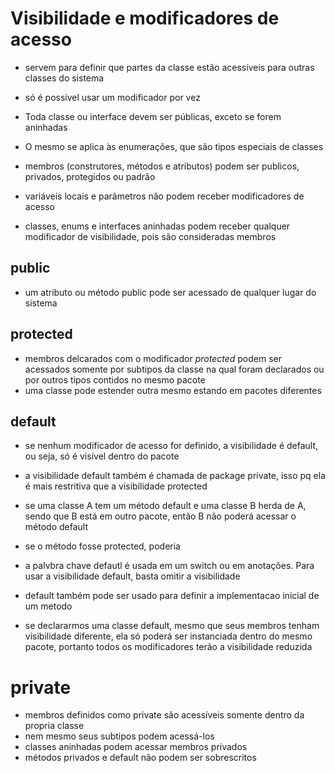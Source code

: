 # Visibilidade e modificadores de acesso

* servem para definir que partes da classe estão acessíveis para outras classes do sistema
* só é possível usar um modificador por vez

* Toda classe ou interface devem ser públicas, exceto se forem aninhadas
* O mesmo se aplica às enumerações, que são tipos especiais de classes
* membros (construtores, métodos e atributos) podem ser publicos, privados, protegidos ou padrão
* variáveis locais e parâmetros não podem receber modificadores de acesso

* classes, enums e interfaces aninhadas podem receber qualquer modificador de visibilidade, pois são consideradas membros

## public

* um atributo ou método public pode ser acessado de qualquer lugar do sistema

## protected

* membros delcarados com o modificador _protected_ podem ser acessados somente por subtipos da classe na qual foram declarados ou por outros tipos contidos no mesmo pacote
* uma classe pode estender outra mesmo estando em pacotes diferentes

## default

* se nenhum modificador de acesso for definido, a visibilidade é default, ou seja, só é visível dentro do pacote
* a visibilidade default também é chamada de package private, isso pq ela é mais restritiva que a visibilidade protected
* se uma classe A tem um método default e uma classe B herda de A, sendo que B está em outro pacote, então B não poderá acessar o método default
* se o método fosse protected, poderia
* a palvbra chave defautl é usada em um switch ou em anotações. Para usar a visibilidade default, basta omitir a visibilidade
* default também pode ser usado para definir a implementacao inicial de um metodo

* se declararmos uma classe default, mesmo que seus membros tenham visibilidade diferente, ela só poderá ser instanciada dentro do mesmo pacote, portanto todos os modificadores terão a visibilidade reduzida

# private

* membros definidos como private são acessíveis somente dentro da propria classe
* nem mesmo seus subtipos podem acessá-los
* classes aninhadas podem acessar membros privados
* métodos privados e default não podem ser sobrescritos


